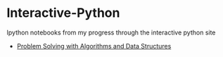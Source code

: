 # Interactive-Python
Ipython notebooks from my progress through the interactive python site


* [Problem Solving with Algorithms and Data Structures](http://nbviewer.ipython.org/github/jgerardsimcock/Interactive-Python/blob/master/Interactive_python.ipynb)


